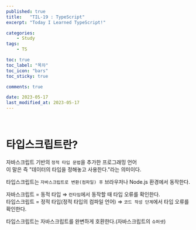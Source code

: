 ```yaml
---
published: true
title:   "TIL-19 : TypeScript"
excerpt: "Today I Learned TypeScript!"

categories:
    - Study
tags:
    - TS

toc: true
toc_label: "목차"
toc_icon: "bars"
toc_sticky: true

comments: true

date: 2023-05-17
last_modified_at: 2023-05-17
---
```

<br>

# 타입스크립트란?

자바스크립트 기반의 `정적 타입 문법`을 추가한 프로그래밍 언어  
이 말은 즉 "데이터의 타입을 정해놓고 사용한다."라는 의미이다.  

타입스크립트는 `자바스크립트로 변환(컴파일) 후` 브라우저나 Node.js 환경에서 동작한다.  

자바스크립트 = 동적 타입 ⇒ `런타임`에서 동작할 때 타입 오류를 확인한다.  
타입스크립트 = 정적 타입(정적 타입의 컴파일 언어) ⇒ `코드 작성 단계`에서 타입 오류를 확인한다.  

타입스크립트는 자바스크립트를 완변하게 호환한다.(자바스크립트의 `슈퍼셋`)